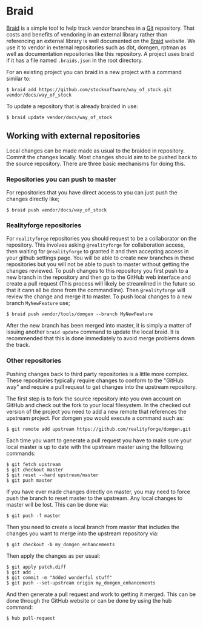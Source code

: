 # Braid

[Braid](http://cristibalan.github.io/braid/) is a simple tool to help track vendor branches in a
[Git](http://git-scm.com/) repository. That costs and benefits of vendoring in an external library
rather than referencing an external library is well documented on the [Braid](http://cristibalan.github.io/braid/)
website. We use it to vendor in external repositories such as dbt, domgen, rptman as well as documentation
repositories like this repository. A project uses braid if it has a file named `.braids.json` in the root directory.

For an existing project you can braid in a new project with a command similar to:

    $ braid add https://github.com/stocksoftware/way_of_stock.git vendor/docs/way_of_stock

To update a repository that is already braided in use:

    $ braid update vendor/docs/way_of_stock

## Working with external repositories

Local changes can be made made as usual to the braided in repository. Commit the changes locally. Most changes
should aim to be pushed back to the source repository. There are three basic mechanisms for doing this.

### Repositories you can push to master

For repositories that you have direct access to you can just push the changes directly like;

    $ braid push vendor/docs/way_of_stock

### Realityforge repositories

For `realityforge` repositories you should request to be a collaborator on the repository. This involves asking
`@realityforge` for collaboration access, then waiting for `@realityforge` to granted it and then accepting access
in your github settings page. You will be able to create new branches in these repositories but you will not be able
to push to master without getting the changes reviewed. To push changes to this repository you first push to a new
branch in the repository and then go to the GitHub web interface and create a pull request (This process will
likely be streamlined in the future so that it cann all be done from the commandline). Then `@realityforge` will review
the change and merge it to master. To push local changes to a new branch `MyNewFeature` use;

    $ braid push vendor/tools/domgen --branch MyNewFeature

After the new branch has been merged into master, it is simply a matter of issuing another
`braid update` command to update the local braid. It is recommended that this is done immediately to avoid merge problems
down the track.

### Other repositories

Pushing changes back to third party repositories is a little more complex. These repositories typically require
changes to conform to the "GitHub way" and require a pull request to get changes into the upstream repository.

The first step is to fork the source repository into you own account on GitHub and check out the fork to your local
filesystem. In the checked out version of the project you need to add a new remote that references the upstream
project. For domgen you would execute a command such as:

    $ git remote add upstream https://github.com/realityforge/domgen.git

Each time you want to generate a pull request you have to make sure your local master is up to date with the upstream
master using the following commands:

    $ git fetch upstream
    $ git checkout master
    $ git reset --hard upstream/master
    $ git push master

If you have ever made changes directly on master, you may need to force push the branch to reset master to the
upstream. Any local changes to master will be lost. This can be done via:

    $ git push -f master

Then you need to create a local branch from master that includes the changes you want to merge into the upstream
repository via:

    $ git checkout -b my_domgen_enhancements

Then apply the changes as per usual:

    $ git apply patch.diff
    $ git add .
    $ git commit -m "Added wonderful stuff"
    $ git push --set-upstream origin my_domgen_enhancements

And then generate a pull request and work to getting it merged. This can be done through the GitHub website or can
be done by using the hub command:

    $ hub pull-request
